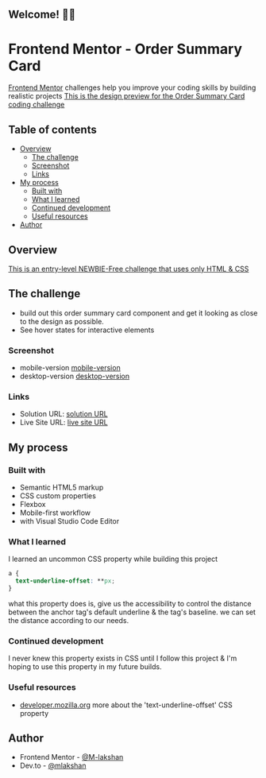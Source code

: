 ## Welcome! 👋🏼

# Frontend Mentor - Order Summary Card

[Frontend Mentor](https://www.frontendmentor.io) challenges help you improve your coding skills by building realistic projects
[This is the design preview for the Order Summary Card coding challenge](./%23Order%20Summary%20Component%20Main/%23Frontend%20Mentor/design/desktop-preview.jpg)


## Table of contents    

- [Overview](#overview)
  - [The challenge](#the-challenge)
  - [Screenshot](#screenshot)
  - [Links](#links)
- [My process](#my-process)
  - [Built with](#built-with)
  - [What I learned](#what-i-learned)
  - [Continued development](#continued-development)
  - [Useful resources](#useful-resources)
- [Author](#author)

## Overview

[This is an entry-level NEWBIE-Free challenge that uses only HTML & CSS](https://www.frontendmentor.io/challenges/order-summary-component-QlPmajDUj)

## The challenge

- build out this order summary card component and get it looking as close to the design as possible.
- See hover states for interactive elements

### Screenshot

- mobile-version [mobile-version](../docs/solutions/Order-Summary-Component-Main-Mobile.png)
- desktop-version [desktop-version](./docs/solutions/Order-Summary-Component-Main-Desktop.png)

### Links

- Solution URL: [solution URL](https://github.com/M-lakshan/FM_Challenge-Order-Summary-Component-Main)
- Live Site URL: [live site URL](https://m-lakshan.github.io/FM_Challenge-Order-Summary-Component-Main/)

## My process

### Built with

- Semantic HTML5 markup
- CSS custom properties
- Flexbox
- Mobile-first workflow
- with Visual Studio Code Editor

### What I learned

I learned an uncommon CSS property while building this project

```css
a {
  text-underline-offset: **px;
}
```
what this property does is, give us the accessibility to control the distance between the anchor tag's default underline & the tag's baseline. we can set the distance according to our needs.

### Continued development

I never knew this property exists in CSS until I follow this project & I'm hoping to use this property in my future builds.

### Useful resources

- [developer.mozilla.org](https://developer.mozilla.org/en-US/docs/Web/CSS/text-underline-offset) more about the 'text-underline-offset' CSS property 

## Author

- Frontend Mentor - [@M-lakshan](https://www.frontendmentor.io/profile/M-lakshan)
- Dev.to - [@mlakshan](https://dev.to/mlakshan)
